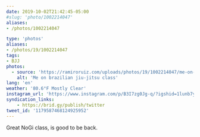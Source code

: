 ```yaml
---
date: 2019-10-02T21:42:45-05:00
#slug: 'photo/1002214047'
aliases:
- /photos/1002214047

type: 'photos'
aliases:
- /photos/19/1002214047
tags:
- BJJ
photos:
  - source: 'https://ramiroruiz.com/uploads/photos/19/1002214047/me-on-bjj-class.jpg'
    alt: 'Me on brazilian jiu-jitsu class'
lang: 'en'
weather: '80.6°F Mostly Clear'
instagram_url: 'https://www.instagram.com/p/B3I7zg0Jg-q/?igshid=1lunb7yc3tjjn'
syndication_links:
    - https://brid.gy/publish/twitter
tweet_id: '1179587468124925952'
---
```

Great NoGi class, is good to be back.
